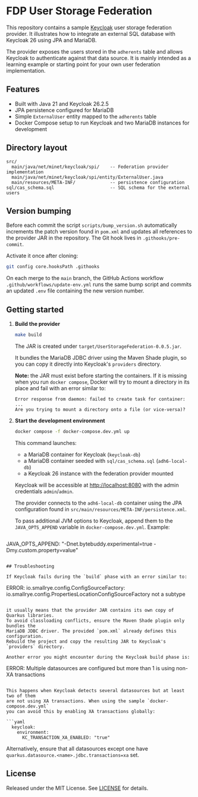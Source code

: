 # FDP User Storage Federation

This repository contains a sample [Keycloak](https://www.keycloak.org/) user storage federation provider. It illustrates how to integrate an external SQL database with Keycloak 26 using JPA and MariaDB.

The provider exposes the users stored in the `adherents` table and allows Keycloak to authenticate against that data source. It is mainly intended as a learning example or starting point for your own user federation implementation.

## Features

* Built with Java 21 and Keycloak 26.2.5
* JPA persistence configured for MariaDB
* Simple `ExternalUser` entity mapped to the `adherents` table
* Docker Compose setup to run Keycloak and two MariaDB instances for development

## Directory layout

```
src/
  main/java/net/minet/keycloak/spi/    -- Federation provider implementation
  main/java/net/minet/keycloak/spi/entity/ExternalUser.java
  main/resources/META-INF/             -- persistence configuration
sql/cas_schema.sql                     -- SQL schema for the external users
```

## Version bumping

Before each commit the script `scripts/bump_version.sh` automatically
increments the patch version found in `pom.xml` and updates all references
to the provider JAR in the repository. The Git hook lives in
`.githooks/pre-commit`.

Activate it once after cloning:

```bash
git config core.hooksPath .githooks
```


On each merge to the `main` branch, the GitHub Actions workflow
`.github/workflows/update-env.yml` runs the same bump script and commits
an updated `.env` file containing the new version number.


## Getting started

1. **Build the provider**

   ```bash
   make build
   ```

   The JAR is created under `target/UserStorageFederation-0.0.5.jar`.

   It bundles the MariaDB JDBC driver using the Maven Shade plugin,
   so you can copy it directly into Keycloak's `providers` directory.

   **Note:** the JAR must exist before starting the containers. If it is
   missing when you run `docker compose`, Docker will try to mount a
   directory in its place and fail with an error similar to:

   ```
   Error response from daemon: failed to create task for container: ...
   Are you trying to mount a directory onto a file (or vice-versa)?
   ```

2. **Start the development environment**

   ```bash
   docker compose -f docker-compose.dev.yml up
   ```

   This command launches:
   - a MariaDB container for Keycloak (`keycloak-db`)
   - a MariaDB container seeded with `sql/cas_schema.sql` (`adh6-local-db`)
   - a Keycloak 26 instance with the federation provider mounted

   Keycloak will be accessible at [http://localhost:8080](http://localhost:8080) with the admin credentials `admin`/`admin`.

   The provider connects to the `adh6-local-db` container using the JPA configuration found in `src/main/resources/META-INF/persistence.xml`.

   To pass additional JVM options to Keycloak, append them to the `JAVA_OPTS_APPEND` variable in `docker-compose.dev.yml`. Example:

   ```yaml
JAVA_OPTS_APPEND: "-Dnet.bytebuddy.experimental=true -Dmy.custom.property=value"
```

## Troubleshooting

If Keycloak fails during the `build` phase with an error similar to:

```
ERROR: io.smallrye.config.ConfigSourceFactory: io.smallrye.config.PropertiesLocationConfigSourceFactory not a subtype
```

it usually means that the provider JAR contains its own copy of Quarkus libraries.
To avoid classloading conflicts, ensure the Maven Shade plugin only bundles the
MariaDB JDBC driver. The provided `pom.xml` already defines this configuration.
Rebuild the project and copy the resulting JAR to Keycloak's `providers` directory.

Another error you might encounter during the Keycloak build phase is:

```
ERROR: Multiple datasources are configured but more than 1 is using non-XA transactions
```

This happens when Keycloak detects several datasources but at least two of them
are not using XA transactions. When using the sample `docker-compose.dev.yml`
you can avoid this by enabling XA transactions globally:

```yaml
  keycloak:
    environment:
      KC_TRANSACTION_XA_ENABLED: "true"
```

Alternatively, ensure that all datasources except one have
`quarkus.datasource.<name>.jdbc.transactions=xa` set.

## License

Released under the MIT License. See [LICENSE](LICENSE) for details.

